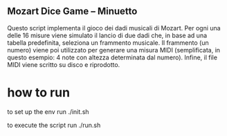 ## Mozart Dice Game – Minuetto

Questo script implementa il gioco dei dadi musicali di Mozart.
Per ogni una delle 16 misure viene simulato il lancio di due dadi che,
in base ad una tabella predefinita, seleziona un frammento musicale.
Il frammento (un numero) viene poi utilizzato per generare una misura MIDI
(semplificata, in questo esempio: 4 note con altezza determinata dal numero).
Infine, il file MIDI viene scritto su disco e riprodotto.

# how to run

to set up the env run ./init.sh

to execute the script run ./run.sh

